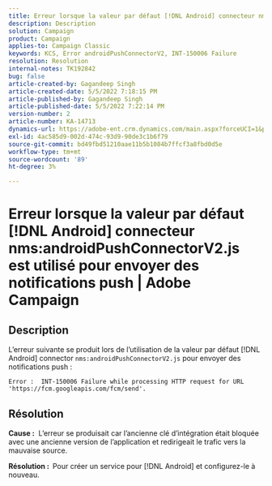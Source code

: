 ```yaml
---
title: Erreur lorsque la valeur par défaut [!DNL Android] connecteur nms:androidPushConnectorV2.js est utilisé pour envoyer des notifications push | Adobe Campaign
description: Description
solution: Campaign
product: Campaign
applies-to: Campaign Classic
keywords: KCS, Error androidPushConnectorV2, INT-150006 Failure
resolution: Resolution
internal-notes: TK192842
bug: false
article-created-by: Gagandeep Singh
article-created-date: 5/5/2022 7:18:15 PM
article-published-by: Gagandeep Singh
article-published-date: 5/5/2022 7:22:14 PM
version-number: 2
article-number: KA-14713
dynamics-url: https://adobe-ent.crm.dynamics.com/main.aspx?forceUCI=1&pagetype=entityrecord&etn=knowledgearticle&id=6036cf1a-a8cc-ec11-a7b5-6045bd00dd66
exl-id: 4ac585d9-002d-474c-93d9-90de3c1b6f79
source-git-commit: bd49fbd51210aae11b5b1084b7ffcf3a8fbd0d5e
workflow-type: tm+mt
source-wordcount: '89'
ht-degree: 3%

---
```


# Erreur lorsque la valeur par défaut [!DNL Android] connecteur nms:androidPushConnectorV2.js est utilisé pour envoyer des notifications push | Adobe Campaign

## Description




L’erreur suivante se produit lors de l’utilisation de la valeur par défaut [!DNL Android] connector `nms:androidPushConnectorV2.js` pour envoyer des notifications push :

```
Error :  INT-150006 Failure while processing HTTP request for URL 'https://fcm.googleapis.com/fcm/send'.
```

## Résolution


<b>Cause :</b>  L’erreur se produisait car l’ancienne clé d’intégration était bloquée avec une ancienne version de l’application et redirigeait le trafic vers la mauvaise source.

<b>Résolution :  </b>Pour créer un service pour [!DNL Android] et configurez-le à nouveau.
